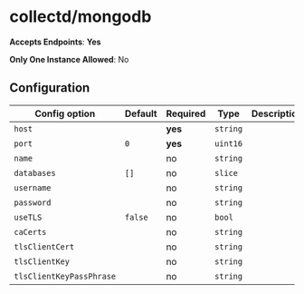 <!--- GENERATED BY gomplate from scripts/docs/monitor-page.md.tmpl --->

# collectd/mongodb


**Accepts Endpoints**: **Yes**

**Only One Instance Allowed**: No

## Configuration

| Config option | Default | Required | Type | Description |
| --- | --- | --- | --- | --- |
| `host` |  | **yes** | `string` |  |
| `port` | `0` | **yes** | `uint16` |  |
| `name` |  | no | `string` |  |
| `databases` | `[]` | no | `slice` |  |
| `username` |  | no | `string` |  |
| `password` |  | no | `string` |  |
| `useTLS` | `false` | no | `bool` |  |
| `caCerts` |  | no | `string` |  |
| `tlsClientCert` |  | no | `string` |  |
| `tlsClientKey` |  | no | `string` |  |
| `tlsClientKeyPassPhrase` |  | no | `string` |  |

















